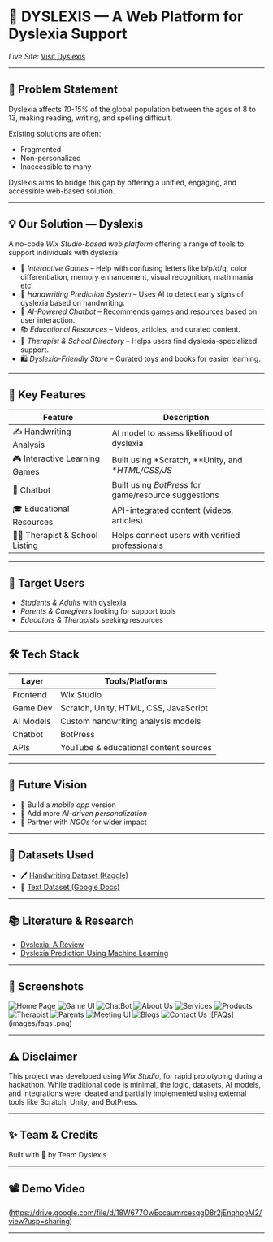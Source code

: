 # 🧠 DYSLEXIS — A Web Platform for Dyslexia Support

*Live Site:* [Visit Dyslexis](https://sarthak2226cseai11.wixsite.com/my-site-12)

---

## 📌 Problem Statement

Dyslexia affects *10-15%* of the global population between the ages of 8 to 13, making reading, writing, and spelling difficult. 

Existing solutions are often:
- Fragmented
- Non-personalized
- Inaccessible to many

Dyslexis aims to bridge this gap by offering a unified, engaging, and accessible web-based solution.

---

## 💡 Our Solution — Dyslexis

A no-code *Wix Studio-based web platform* offering a range of tools to support individuals with dyslexia:

- 👾 *Interactive Games* – Help with confusing letters like b/p/d/q, color differentiation, memory enhancement, visual recognition, math mania etc.
- 📝 *Handwriting Prediction System* – Uses AI to detect early signs of dyslexia based on handwriting.
- 🤖 *AI-Powered Chatbot* – Recommends games and resources based on user interaction.
- 📚 *Educational Resources* – Videos, articles, and curated content.
- 🏫 *Therapist & School Directory* – Helps users find dyslexia-specialized support.
- 🛍 *Dyslexia-Friendly Store* – Curated toys and books for easier learning.

---

## 🧩 Key Features

| Feature                        | Description                                                                |
|--------------------------------|----------------------------------------------------------------------------|
| ✍ Handwriting Analysis        | AI model to assess likelihood of dyslexia                                  |
| 🎮 Interactive Learning Games  | Built using *Scratch, **Unity, and **HTML/CSS/JS*                          |
| 🤖 Chatbot                     | Built using *BotPress* for game/resource suggestions                       |
| 🎓 Educational Resources       | API-integrated content (videos, articles)                                  |
| 🧑‍⚕ Therapist & School Listing| Helps connect users with verified professionals                            |

---

## 👥 Target Users

- *Students & Adults* with dyslexia
- *Parents & Caregivers* looking for support tools
- *Educators & Therapists* seeking resources

---

## 🛠 Tech Stack

| Layer       | Tools/Platforms                        |
|-------------|----------------------------------------|
| Frontend    | Wix Studio                             |
| Game Dev    | Scratch, Unity, HTML, CSS, JavaScript  |
| AI Models   | Custom handwriting analysis models     |
| Chatbot     | BotPress                               |
| APIs        | YouTube & educational content sources  |

---

## 🔮 Future Vision

- 📱 Build a *mobile app* version
- 🧠 Add more *AI-driven personalization*
- 🤝 Partner with *NGOs* for wider impact

---

## 📂 Datasets Used

- 🖊 [Handwriting Dataset (Kaggle)](https://www.kaggle.com/datasets/drizasazanitaisa/dyslexia-handwriting-dataset)
- 📑 [Text Dataset (Google Docs)](https://docs.google.com/document/d/1Xqw_LKCVAgdmD5ZqimDg5oYPzRHPT_gl)

---

## 📚 Literature & Research

- [Dyslexia: A Review](https://www.researchgate.net/publication/281358897_Dyslexia_A_Review_about_a_Disorder_That_Still_Needs_New_Approaches_and_a_Creative_Education)
- [Dyslexia Prediction Using Machine Learning](https://www.kaggle.com/code/fatemesafarisarvandi/predicting-risk-of-dyslexia-plos-one)

---

## 📸 Screenshots

![Home Page](images/homepage.png)
![Game UI](images/gameexample)
![ChatBot](images/chatbot.png)
![About Us](images/aboutus.png)
![Services](images/services.png)
![Products](images/products.png)
![Therapist](images/therapist.png)
![Parents](images/parents.png)
![Meeting UI](images/meeting.png)
![Blogs](images/blogs.png)
![Contact Us](images/contactus.png)
![FAQs](images/faqs
.png)


---

## ⚠ Disclaimer

This project was developed using *Wix Studio*, for rapid prototyping during a hackathon. While traditional code is minimal, the logic, datasets, AI models, and integrations were ideated and partially implemented using external tools like Scratch, Unity, and BotPress.

---

## ✨ Team & Credits

Built with 💙 by Team Dyslexis  

---

## 📽 Demo Video

(https://drive.google.com/file/d/18W677OwEccaumrcesqgD8r2jEnqhppM2/view?usp=sharing)

---
